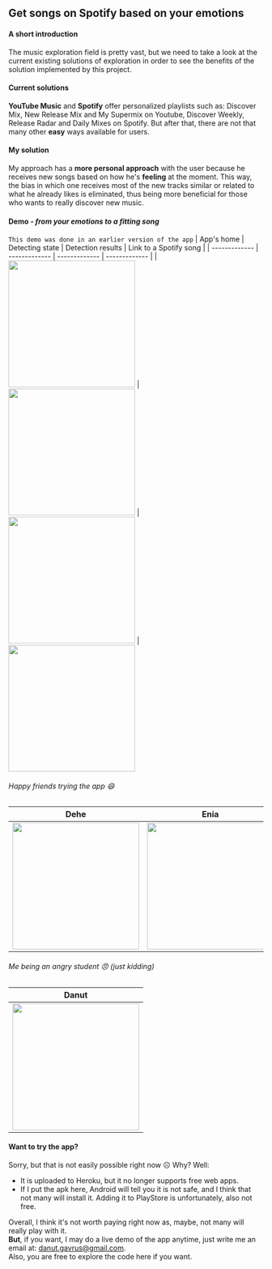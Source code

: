 ## Get songs on Spotify based on your emotions
#### A short introduction
The music exploration field is pretty vast, but we need to take a look at the current existing solutions of exploration in order to see the benefits of the solution implemented by this project.
#### Current solutions
__YouTube Music__ and __Spotify__ offer personalized playlists such as: Discover Mix, New Release Mix and My Supermix on Youtube, Discover Weekly, Release Radar and Daily Mixes on Spotify. But after that, there are not that many other __easy__ ways available for users.
#### My solution
My approach has a __more personal approach__ with the user because he receives new
songs based on how he's __feeling__ at the moment. This way, the bias in which one receives most of the new tracks similar or related to what he already likes is eliminated, thus being more beneficial for those who wants to really discover new music.
#### Demo _- from your emotions to a fitting song_
`This demo was done in an earlier version of the app`
| App's home  | Detecting state | Detection results | Link to a Spotify song |
| ------------- | ------------- | ------------- | ------------- |
| <img src="https://github.com/DanutGavrus/Photos/blob/master/11.%20Emotion%20to%20song%201.jpg" width="250">  | <img src="https://github.com/DanutGavrus/Photos/blob/master/11.%20Emotion%20to%20song%202.jpg" width="250">  | <img src="https://github.com/DanutGavrus/Photos/blob/master/11.%20Emotion%20to%20song%203.jpg" width="250"> | <img src="https://github.com/DanutGavrus/Photos/blob/master/11.%20Emotion%20to%20song%204.jpg" width="250">
###### Happy friends trying the app 😄
| Dehe  | Enia | Arthur |
| ------------- | ------------- | ------------- |
| <img src="https://github.com/DanutGavrus/Photos/blob/master/11.%20Emotion%20to%20song%205.jpg" width="250">  | <img src="https://github.com/DanutGavrus/Photos/blob/master/11.%20Emotion%20to%20song%206.jpg" width="250">  | <img src="https://github.com/DanutGavrus/Photos/blob/master/11.%20Emotion%20to%20song%207.jpg" width="250">
###### Me being an angry student 😠 (just kidding)
| Danut |
| ------------- 
| <img src="https://github.com/DanutGavrus/Photos/blob/master/11.%20Emotion%20to%20song%208.jpg" width="250">  |
#### Want to try the app?
Sorry, but that is not easily possible right now ☹️ Why? Well:
- It is uploaded to Heroku, but it no longer supports free web apps.
- If I put the apk here, Android will tell you it is not safe, and I think that not many will install it. Adding it to PlayStore is unfortunately, also not free.
  
Overall, I think it's not worth paying right now as, maybe, not many will really play with it.  
__But__, if you want, I may do a live demo of the app anytime, just write me an email at: danut.gavrus@gmail.com.  
Also, you are free to explore the code here if you want.
